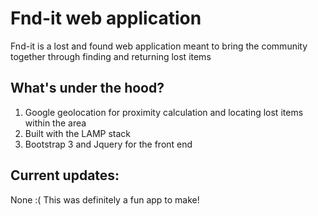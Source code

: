 # Fnd-it web application

Fnd-it is a lost and found web application meant to bring the community together through finding and returning lost items

## What's under the hood?

1. Google geolocation for proximity calculation and locating lost items within the area
2. Built with the LAMP stack
3. Bootstrap 3 and Jquery for the front end

## Current updates:
None :( This was definitely a fun app to make!
